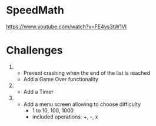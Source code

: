 # SpeedMath

https://www.youtube.com/watch?v=FE4ys3tW1VI

# Challenges

1. - Prevent crashing when the end of the list is reached
   - Add a Game Over functionality
2. - Add a Timer
3. - Add a menu screen allowing to choose difficulty
        -  1 to 10, 100, 1000
        -  included operations: +, -, x
